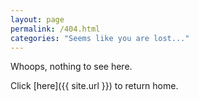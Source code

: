 ```yaml
---
layout: page
permalink: /404.html
categories: "Seems like you are lost..."
---
```


Whoops, nothing to see here. 

Click [here]({{ site.url }}) to return home.
